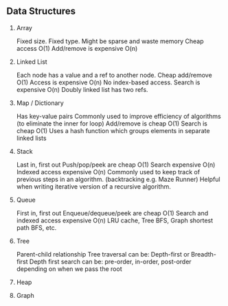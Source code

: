 ## Data Structures

1. Array

	Fixed size.
	Fixed type.
	Might be sparse and waste memory
	Cheap access O(1)
	Add/remove is expensive O(n)

2. Linked List

	Each node has a value and a ref to another node.
	Cheap add/remove O(1)
	Access is expensive O(n)
	No index-based access. 
	Search is expensive O(n)
	Doubly linked list has two refs.

3. Map / Dictionary

	Has key-value pairs
	Commonly used to improve efficiency of algorithms (to eliminate the inner for loop)
	Add/remove is cheap O(1)
	Search is cheap O(1)
	Uses a hash function which groups elements in separate linked lists	

4. Stack

	Last in, first out
	Push/pop/peek are cheap O(1)
	Search expensive O(n)
	Indexed access expensive O(n)
	Commonly used to keep track of previous steps in an algorithm.
	(backtracking e.g. Maze Runner)
	Helpful when writing iterative version of a recursive algorithm.

5. Queue

	First in, first out
	Enqueue/dequeue/peek are cheap O(1)
	Search and indexed access expensive O(n)
	LRU cache, Tree BFS, Graph shortest path BFS, etc.

6. Tree

	Parent-child relationship
	Tree traversal can be: Depth-first or Breadth-first
	Depth first search can be: pre-order, in-order, post-order depending on when we pass the root
	

7. Heap

8. Graph

